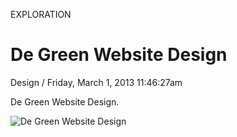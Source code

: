 <p class="type">EXPLORATION</p>

# De Green Website Design

<p class="meta">Design  /  Friday, March 1, 2013 11:46:27am</p>

De Green Website Design.

![De Green Website Design](https://farooq-agent.web.app/assets/images/works/details/54-de-green-website-design/di.jpg)

